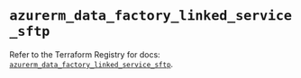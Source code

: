 # `azurerm_data_factory_linked_service_sftp`

Refer to the Terraform Registry for docs: [`azurerm_data_factory_linked_service_sftp`](https://registry.terraform.io/providers/hashicorp/azurerm/3.92.0/docs/resources/data_factory_linked_service_sftp).
